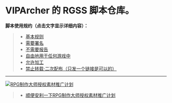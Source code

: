 VIPArcher 的 RGSS 脚本仓库。
===


**脚本使用规约（点击文字显示详细内容）：**

> * [基本规则](http://rmtemp.lofter.com/post/3e26fe_156e50a)
> * [需要署名](http://rmtemp.lofter.com/post/3e26fe_156e50f)
> * [不需要报告](http://rmtemp.lofter.com/post/3e26fe_156f16f)
> * [自由地用于任何游戏中](http://rmtemp.lofter.com/post/3e26fe_156f11b)
> * [允许加工](http://rmtemp.lofter.com/post/3e26fe_156f131)
> * [禁止转载·二次配布（只发一个链接是可以的）](http://rmtemp.lofter.com/post/3e26fe_167cd92)

------

[![RPG制作大师授权素材推广计划](http://ww3.sinaimg.cn/large/c5e47d21gw1eh6kvhzoy2j20b402sdg5.jpg)](http://rmproject.lofter.com/hello)
> * [顺便安利一下RPG制作大师授权素材推广计划](http://rmproject.lofter.com/hello)
